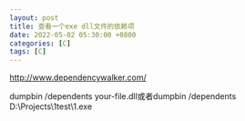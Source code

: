 ```yaml
---
layout: post
title: 查看一个exe dll文件的依赖项
date: 2022-05-02 05:30:00 +0800
categories: [C]
tags: [C]
---
```

http://www.dependencywalker.com/

dumpbin /dependents your-file.dll或者dumpbin /dependents D:\Projects\1test\1.exe